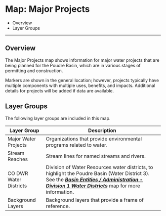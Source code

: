 # Map: Major Projects

* Overview
* Layer Groups

------------

## Overview

The Major Projects map shows information for
major water projects that are being planned for the Poudre Basin,
which are in various stages of permitting and construction.

Markers are shown in the general location;
however, projects typically have multiple components with multiple uses, benefits, and impacts.
Additional details for projects will be added if data are available.

## Layer Groups

The following layer groups are included in this map.

| **Layer Group** | **Description** |
| -- | -- |
| Major Water Projects | Organizations that provide environmental programs related to water. |
| Stream Reaches | Stream lines for named streams and rivers. |
| CO DWR Water Districts | Division of Water Resources water districts, to highlight the Poudre Basin (Water District 3).  See the [***Basin Entities / Administration - Division 1 Water Districts***](#map/entities-codwr-waterdistricts) map for more information. |
| Background Layers | Background layers that provide a frame of reference. |
